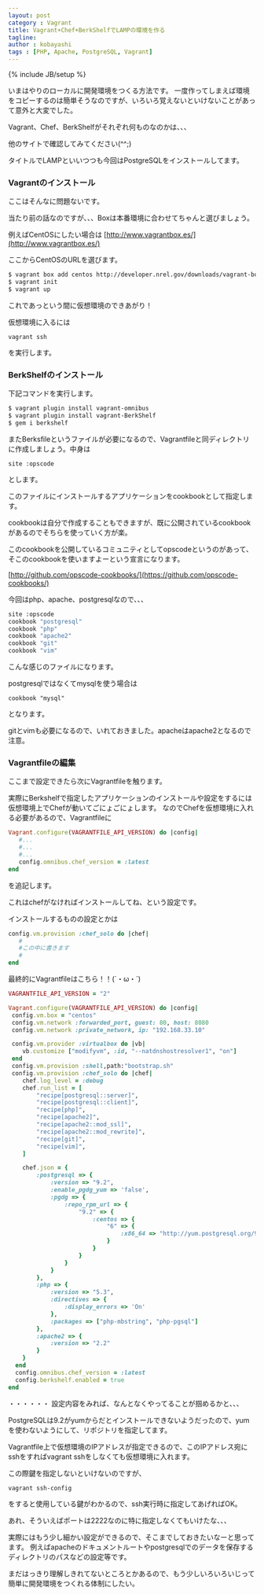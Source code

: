 ```yaml
---
layout: post
category : Vagrant 
title: Vagrant+Chef+BerkShelfでLAMPの環境を作る
tagline: 
author : kobayashi
tags : [PHP, Apache, PostgreSQL, Vagrant]
---
```

{% include JB/setup %}

いまはやりのローカルに開発環境をつくる方法です。
一度作ってしまえば環境をコピーするのは簡単そうなのですが、いろいろ覚えないといけないことがあって意外と大変でした。

Vagrant、Chef、BerkShelfがそれぞれ何ものなのかは、、、

他のサイトで確認してみてください(^^;)

タイトルでLAMPといいつつも今回はPostgreSQLをインストールしてます。

### Vagrantのインストール
ここはそんなに問題ないです。

当たり前の話なのですが、、、Boxは本番環境に合わせてちゃんと選びましょう。

例えばCentOSにしたい場合は
[http://www.vagrantbox.es/](http://www.vagrantbox.es/)

ここからCentOSのURLを選びます。

```bash
$ vagrant box add centos http://developer.nrel.gov/downloads/vagrant-boxes/CentOS-6.4-x86_64-v20130731.box
$ vagrant init
$ vagrant up
```

これであっという間に仮想環境のできあがり！

仮想環境に入るには
```
vagrant ssh
```
を実行します。

### BerkShelfのインストール
下記コマンドを実行します。

```bash
$ vagrant plugin install vagrant-omnibus
$ vagrant plugin install vagrant-BerkShelf
$ gem i berkshelf
```
またBerksfileというファイルが必要になるので、Vagrantfileと同ディレクトリに作成しましょう。中身は
```
site :opscode
```
とします。

このファイルにインストールするアプリケーションをcookbookとして指定します。

cookbookは自分で作成することもできますが、既に公開されているcookbookがあるのでそちらを使っていく方が楽。

このcookbookを公開しているコミュニティとしてopscodeというのがあって、そこのcookbookを使いますよーという宣言になります。

[http://github.com/opscode-cookbooks/](https://github.com/opscode-cookbooks/) 

今回はphp、apache、postgresqlなので、、、

```bash
site :opscode
cookbook "postgresql"
cookbook "php"
cookbook "apache2"
cookbook "git"
cookbook "vim"
```

こんな感じのファイルになります。

postgresqlではなくてmysqlを使う場合は
```
cookbook "mysql"
```
となります。

gitとvimも必要になるので、いれておきました。apacheはapache2となるので注意。

### Vagrantfileの編集 
ここまで設定できたら次にVagrantfileを触ります。

実際にBerkshelfで指定したアプリケーションのインストールや設定をするには仮想環境上でChefが動いてごにょごにょします。
なのでChefを仮想環境に入れる必要があるので、Vagrantfileに

```ruby
Vagrant.configure(VAGRANTFILE_API_VERSION) do |config|
   #...
   #...
   #...
   config.omnibus.chef_version = :latest
end
```
を追記します。

これはchefがなければインストールしてね、という設定です。

インストールするものの設定とかは

```ruby
config.vm.provision :chef_solo do |chef|
   #
   #この中に書きます
   #
end
```


最終的にVagrantfileはこちら！！(`・ω・´)

```ruby
VAGRANTFILE_API_VERSION = "2"

Vagrant.configure(VAGRANTFILE_API_VERSION) do |config|
 config.vm.box = "centos"
 config.vm.network :forwarded_port, guest: 80, host: 8080
 config.vm.network :private_network, ip: "192.168.33.10"

 config.vm.provider :virtualbox do |vb|
    vb.customize ["modifyvm", :id, "--natdnshostresolver1", "on"]
 end
 config.vm.provision :shell,path:"bootstrap.sh"
 config.vm.provision :chef_solo do |chef|
    chef.log_level = :debug
    chef.run_list = [
        "recipe[postgresql::server]",
        "recipe[postgresql::client]",
        "recipe[php]",
        "recipe[apache2]",
        "recipe[apache2::mod_ssl]",
        "recipe[apache2::mod_rewrite]",
        "recipe[git]",
        "recipe[vim]",
    ]

    chef.json = {
        :postgresql => {
            :version => "9.2",
            :enable_pgdg_yum => 'false',
            :pgdg => {
                :repo_rpm_url => {
                    "9.2" => {
                        :centos => {
                            "6" => {
                                :x86_64 => "http://yum.postgresql.org/9.2/redhat/rhel-6-x86_64/pgdg-centos92-9.2-5.noarch.rpm"
                            }
                        }
                    }
                }
            }
        },
        :php => {
            :version => "5.3",
            :directives => {
                :display_errors => 'On'
            },
            :packages => ["php-mbstring", "php-pgsql"]
        },
        :apache2 => {
            :version => "2.2"
        }
    }
  end
  config.omnibus.chef_version = :latest
  config.berkshelf.enabled = true
end

```
・・・・・・
設定内容をみれば、なんとなくやってることが掴めるかと、、、

PostgreSQLは9.2がyumからだとインストールできないようだったので、yumを使わないようにして、リポジトリを指定してます。

Vagrantfile上で仮想環境のIPアドレスが指定できるので、このIPアドレス宛にsshをすればvagrant sshをしなくても仮想環境に入れます。

この際鍵を指定しないといけないのですが、
```
vagrant ssh-config
```
をすると使用している鍵がわかるので、ssh実行時に指定してあげればOK。

あれ、そういえばポートは2222なのに特に指定しなくてもいけたな、、、

実際にはもう少し細かい設定ができるので、そこまでしておきたいなーと思ってます。
例えばapacheのドキュメントルートやpostgresqlでのデータを保存するディレクトリのパスなどの設定等です。

まだはっきり理解しきれてないところとかあるので、もう少しいろいろいじって簡単に開発環境をつくれる体制にしたい。
